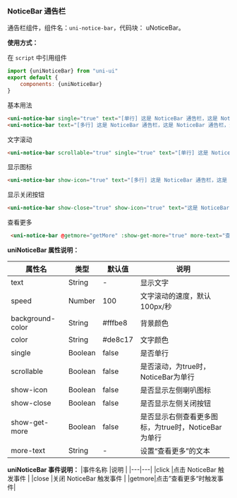 ### NoticeBar 通告栏

通告栏组件，组件名：``uni-notice-bar``，代码块： uNoticeBar。

**使用方式：**

在 ``script`` 中引用组件 

```javascript
import {uniNoticeBar} from "uni-ui"
export default {
    components: {uniNoticeBar}
}
```

基本用法

```html
<uni-notice-bar single="true" text="[单行] 这是 NoticeBar 通告栏，这是 NoticeBar 通告栏，这是 NoticeBar 通告栏"></uni-notice-bar>
<uni-notice-bar text="[多行] 这是 NoticeBar 通告栏，这是 NoticeBar 通告栏，这是 NoticeBar 通告栏，这是 NoticeBar 通告栏"></uni-notice-bar>
```

文字滚动

```html
<uni-notice-bar scrollable="true" single="true" text="[单行] 这是 NoticeBar 通告栏，这是 NoticeBar 通告栏，这是 NoticeBar 通告栏"></uni-notice-bar>
```

显示图标

```html
<uni-notice-bar show-icon="true" text="[多行] 这是 NoticeBar 通告栏，这是 NoticeBar 通告栏，这是 NoticeBar 通告栏这是 NoticeBar 通告栏，这是 NoticeBar 通告栏，这是 NoticeBar 通告栏"></uni-notice-bar>
```

显示关闭按钮

```html
<uni-notice-bar show-close="true" show-icon="true" text="这是 NoticeBar 通告栏，这是 NoticeBar 通告栏，这是 NoticeBar 通告栏"></uni-notice-bar>
```

查看更多

```html
 <uni-notice-bar @getmore="getMore" :show-get-more="true" more-text="查看更多" single="true" text="[单行] 这是 NoticeBar 通告栏，这是 NoticeBar 通告栏，这是 NoticeBar 通告栏"></uni-notice-bar>
```


**uniNoticeBar 属性说明：**

|属性名|类型|默认值	|说明|
|---|----|---|---|
|text|String|-|显示文字|
|speed|Number|100|文字滚动的速度，默认100px/秒|
|background-color|String|#fffbe8|背景颜色|
|color|String|#de8c17|文字颜色|
|single|Boolean|false|是否单行|
|scrollable|Boolean|false|是否滚动，为true时，NoticeBar为单行|
|show-icon|Boolean|false|是否显示左侧喇叭图标|
|show-close|Boolean|false|是否显示左侧关闭按钮|
|show-get-more|Boolean|false|是否显示右侧查看更多图标，为true时，NoticeBar为单行|
|more-text|String|-|设置“查看更多”的文本|

**uniNoticeBar 事件说明：**
|事件名称	|说明		|
|---|---|
|click	|点击 NoticeBar 触发事件	|
|close	|关闭 NoticeBar 触发事件	|
|getmore|点击”查看更多“时触发事件|


